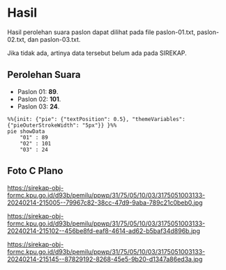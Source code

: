 # Hasil

Hasil perolehan suara paslon dapat dilihat pada file paslon-01.txt, paslon-02.txt, dan paslon-03.txt.

Jika tidak ada, artinya data tersebut belum ada pada SIREKAP.

## Perolehan Suara

 * Paslon 01: **89**.
 * Paslon 02: **101**.
 * Paslon 03: **24**.

```mermaid
%%{init: {"pie": {"textPosition": 0.5}, "themeVariables": {"pieOuterStrokeWidth": "5px"}} }%%
pie showData
    "01" : 89
    "02" : 101
    "03" : 24
```
## Foto C Plano

https://sirekap-obj-formc.kpu.go.id/d93b/pemilu/ppwp/31/75/05/10/03/3175051003133-20240214-215005--79967c82-38cc-47d9-9aba-789c21c0beb0.jpg

https://sirekap-obj-formc.kpu.go.id/d93b/pemilu/ppwp/31/75/05/10/03/3175051003133-20240214-215102--456be8fd-eaf8-4614-ad62-b5baf34d896b.jpg

https://sirekap-obj-formc.kpu.go.id/d93b/pemilu/ppwp/31/75/05/10/03/3175051003133-20240214-215145--87829192-8268-45e5-9b20-d1347a86ed3a.jpg
